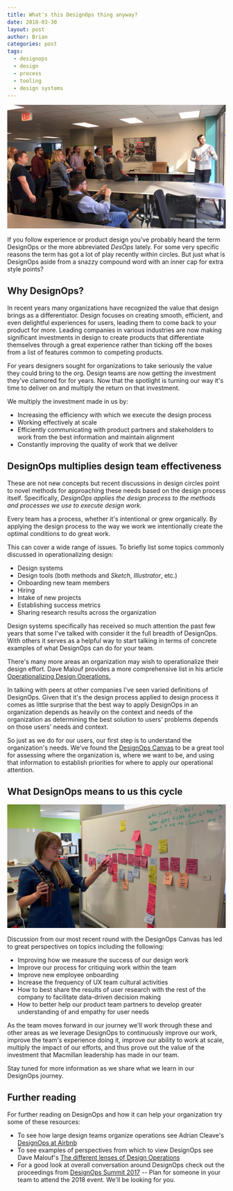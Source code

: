 ```yaml
---
title: What's this DesignOps thing anyway?
date: 2018-03-30
layout: post
author: Brian
categories: post
tags:
  - designops
  - design
  - process
  - tooling
  - design systems
---
```


![Critiquing design process](/assets/critiquing-process-improvements.jpg "UX team critiquing possible improvements to design process")

If you follow experience or product design you've probably heard the term DesignOps or the more abbreviated _DesOps_ lately. For some very specific reasons the term has got a lot of play recently within circles. But just what is DesignOps aside from a snazzy compound word with an inner cap for extra style points?

## Why DesignOps? ##

In recent years many organizations have recognized the value that design brings as a differentiator. Design focuses on creating smooth, efficient, and even delightful experiences for users, leading them to come back to your product for more. Leading companies in various industries are now making significant investments in design to create products that differentiate themselves through a great experience rather than ticking off the boxes from a list of features common to competing products.

For years designers sought for organizations to take seriously the value they could bring to the org. Design teams are now getting the investment they've clamored for for years. Now that the spotlight is turning our way it's time to deliver on and multiply the return on that investment.

We multiply the investment made in us by:

- Increasing the efficiency with which we execute the design process
- Working effectively at scale
- Efficiently communicating with product partners and stakeholders to work from the best information and maintain alignment
- Constantly improving the quality of work that we deliver

## DesignOps multiplies design team effectiveness ##

These are not new concepts but recent discussions in design circles point to novel methods for approaching these needs based on the design process itself. Specifically, *DesignOps applies the design process to the methods and processes we use to execute design work.*

Every team has a process, whether it's intentional or grew organically. By applying the design process to the way we work we intentionally create the optimal conditions to do great work.

This can cover a wide range of issues.  To briefly list some topics commonly discussed in operationalizing design:

- Design systems
- Design tools (both methods and _Sketch_, _Illustrator_, etc.)
- Onboarding new team members
- Hiring
- Intake of new projects
- Establishing success metrics
- Sharing research results across the organization

Design systems specifically has received so much attention the past few years that some I've talked with consider it the full breadth of DesignOps. With others it serves as a helpful way to start talking in terms of concrete examples of what DesignOps can do for your team.

There's many more areas an organization may wish to operationalize their design effort. Dave Malouf provides a more comprehensive list in his article [Operationalizing Design Operations.](https://medium.com/amplify-design/operationalizing-design-operations-7846a23bc99b)

In talking with peers at other companies I've seen varied definitions of DesignOps. Given that it's the design process applied to design process it comes as little surprise that the best way to apply DesignOps in an organization depends as heavily on the context and needs of the organization as determining the best solution to users' problems depends on those users' needs and context.

So just as we do for our users, our first step is to understand the organization's needs. We've found the [DesignOps Canvas](http://gamestorming.com/mapping-design-operations/) to be a great tool for assessing where the organization is, where we want to be, and using that information to establish priorities for where to apply our operational attention.

## What DesignOps means to us this cycle ##

![Iterating on design process](/assets/iterating-on-process.jpg "Team member at whiteboard iterating on a design process")

Discussion from our most recent round with the DesignOps Canvas has led to great perspectives on topics including the following:

- Improving how we measure the success of our design work
- Improve our process for critiquing work within the team
- Improve new employee onboarding
- Increase the frequency of UX team cultural activities
- How to best share the results of user research with the rest of the company to facilitate data-driven decision making
- How to better help our product team partners to develop greater understanding of and empathy for user needs

As the team moves forward in our journey we'll work through these and other areas as we leverage DesignOps to continuously improve our work, improve the team's experience doing it, improve our ability to work at scale, multiply the impact of our efforts, and thus prove out the value of the investment that Macmillan leadership has made in our team.

Stay tuned for more information as we share what we learn in our DesignOps journey.


## Further reading ##

For further reading on DesignOps and how it can help your organization try some of these resources:

- To see how large design teams organize operations see Adrian Cleave's [DesignOps at Airbnb](https://airbnb.design/designops-airbnb/)
- To see examples of perspectives from which to view DesignOps see Dave Malouf's [The different lenses of Design Operations](https://medium.com/amplify-design/the-different-lenses-of-design-operations-c29086cf907f)
- For a good look at overall conversation around DesignOps check out the proceedings from [DesignOps Summit 2017](https://rosenfeldmedia.com/designopssummit2017/) -- Plan for someone in your team to attend the 2018 event. We'll be looking for you.

